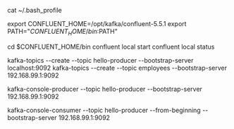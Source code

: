 
cat ~/.bash_profile



export CONFLUENT_HOME=/opt/kafka/confluent-5.5.1
export PATH="${CONFLUENT_HOME}/bin:$PATH"

cd $CONFLUENT_HOME/bin
confluent local start
confluent local status

kafka-topics --create --topic hello-producer --bootstrap-server localhost:9092
kafka-topics --create --topic employees --bootstrap-server 192.168.99.1:9092


kafka-console-producer --topic hello-producer --bootstrap-server 192.168.99.1:9092

kafka-console-consumer --topic hello-producer --from-beginning --bootstrap-server 192.168.99.1:9092
